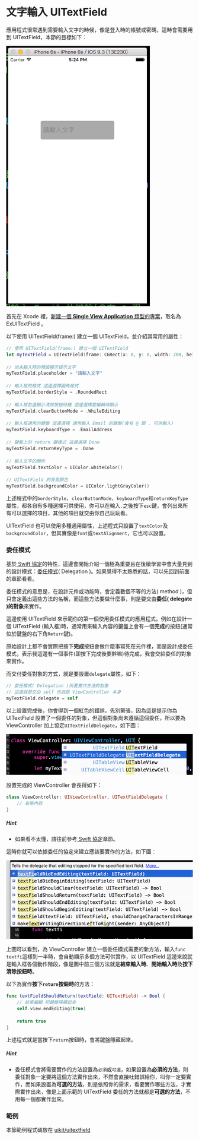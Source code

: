# 文字輸入 UITextField

應用程式很常遇到需要輸入文字的時候，像是登入時的帳號或密碼，這時會需要用到 UITextField，本節的目標如下：

![uitextfield01](../images/uikit/uitextfield/uitextfield01.png)

首先在 Xcode 裡，[新建一個 **Single View Application** 類型的專案](../more/open_project.md#create_a_new_project)，取名為 ExUITextField 。

以下使用 UITextField(frame:) 建立一個 UITextField，並介紹其常用的屬性：

```swift
// 使用 UITextField(frame:) 建立一個 UITextField
let myTextField = UITextField(frame: CGRect(x: 0, y: 0, width: 200, height: 50))

// 尚未輸入時的預設顯示提示文字
myTextField.placeholder = "請輸入文字"

// 輸入框的樣式 這邊選擇圓角樣式
myTextField.borderStyle = .RoundedRect

// 輸入框右邊顯示清除按鈕時機 這邊選擇當編輯時顯示
myTextField.clearButtonMode = .WhileEditing

// 輸入框適用的鍵盤 這邊選擇 適用輸入 Email 的鍵盤(會有 @ 跟 . 可供輸入)
myTextField.keyboardType = .EmailAddress

// 鍵盤上的 return 鍵樣式 這邊選擇 Done
myTextField.returnKeyType = .Done

// 輸入文字的顏色
myTextField.textColor = UIColor.whiteColor()

// UITextField 的背景顏色
myTextField.backgroundColor = UIColor.lightGrayColor()

```

上述程式中的`borderStyle`、`clearButtonMode`、`keyboardType`和`returnKeyType`屬性，都各自有多種選擇可供使用，你可以在輸入`.`之後按下`esc`鍵，會列出來所有可以選擇的項目，其他的項目就交由你自己玩玩看。

UITextField 也可以使用多種通用屬性，上述程式只設置了`textColor`及`backgroundColor`，但其實像是`font`或`textAlignment`，它也可以設置。


### 委任模式

基於[ Swift 協定](../ch2/protocols.md)的特性，這邊會開始介紹一個極為重要且在後續學習中會大量見到的設計模式：[委任模式](../ch2/protocols.md#delegation)( Delegation )。如果覺得不太熟悉的話，可以先回到前面的章節看看。

委任模式的意思是，在設計元件或功能時，會定義數個不等的方法( method )，但只會定義出這些方法的名稱，而這些方法要做什麼事，則是要交由**委任( delegate )的對象**來實作。

這邊使用 UITextField 來示範你的第一個使用委任模式的應用程式。例如在設計一個 UITextField (輸入框)時，通常用來輸入內容的鍵盤上會有一個**完成**的按鈕(通常位於鍵盤的右下角`Return`鍵)。

原始設計上都不會實際把按下**完成**按鈕會做什麼事寫死在元件裡，而是設計成委任模式，表示我這邊有一個事件(即按下完成後要幹嘛)待完成，我會交給委任的對象來實作。

而交付委任對象的方式，就是要設置`delegate`屬性，如下：

```swift
// 委任模式( Delegation )所要實作方法的對象
// 這邊就是交由 self 也就是 ViewController 本身
myTextField.delegate = self

```

以上設置完成後，你會得到一個紅色的錯誤，先別緊張，因為這是提示你為 UITextField 設置了一個委任的對象，但這個對象尚未遵循這個委任，所以要為 ViewController 加上協定`UITextFieldDelegate`，如下圖：

![uitextfield02](../images/uikit/uitextfield/uitextfield02.png)

設置完成的 ViewController 會長得如下：

```swift
class ViewController: UIViewController, UITextFieldDelegate {
    // 省略內容
}

```

##### Hint

- 如果看不太懂，請往前參考[ Swift 協定](../ch2/protocols.md)章節。

這時你就可以依據委任的協定來建立應該要實作的方法，如下圖：

![uitextfield03](../images/uikit/uitextfield/uitextfield03.png)

上圖可以看到，為 ViewController 建立一個委任模式需要的新方法，輸入`func textfi`這樣到一半時，會自動顯示多個方法可供實作，以 UITextField 這邊來說就是輸入框各個動作階段，像是圖中前三個方法就是**結束輸入時**、**開始輸入時**及**按下清除按鈕時**。

以下為實作**按下`return`按鈕時**的方法：

```swift
func textFieldShouldReturn(textField: UITextField) -> Bool {
    // 結束編輯 把鍵盤隱藏起來
    self.view.endEditing(true)
    
    return true
}

```

上述程式就是當按下`return`按鈕時，會將鍵盤隱藏起來。

##### Hint

- 委任模式會將需要實作的方法設置為`必須`或`可選`，如果設置為**必須的方法**，則委任對象一定要將這個方法實作出來，不然會直接吐錯誤給你，叫你一定要實作，而如果設置為**可選的方法**，則是依照你的需求，看要實作哪些方法，才實際實作出來，像是上面示範的 UITextField 委任的方法就都是**可選的方法**，不用每一個都實作出來。


### 範例

本節範例程式碼放在 [uikit/uitextfield](https://github.com/itisjoe/swiftgo_files/tree/master/uikit/uitextfield)

